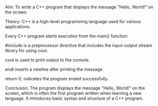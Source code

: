 Aim:
To write a C++ program that displays the message "Hello, World!" on the screen.

Theory:
 C++ is a high-level programming language used for various applications.

 Every C++ program starts execution from the main() function.

 #include <iostream> is a preprocessor directive that includes the input-output stream library for using cout.

 cout is used to print output to the console.

 endl inserts a newline after printing the message.

 return 0; indicates the program ended successfully.

  Conclusion:
  The program displays the message "Hello, World!" on the screen, which is often the first program written when learning a new language. It introduces basic syntax and structure of a C++ program.
